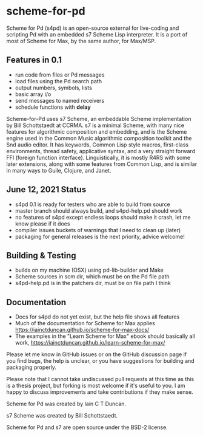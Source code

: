 # scheme-for-pd
Scheme for Pd (s4pd) is an open-source external for live-coding and scripting Pd 
with an embedded s7 Scheme Lisp interpreter. It is a port of most of
Scheme for Max, by the same author, for Max/MSP.

## Features in 0.1
* run code from files or Pd messages
* load files using the Pd search path
* output numbers, symbols, lists
* basic array i/o
* send messages to named receivers
* schedule functions with **delay**

Scheme-for-Pd uses s7 Scheme, an embeddable Scheme implementation by Bill Schottstaedt at CCRMA. 
s7 is a minimal Scheme, with many nice features for algorithmic composition and embedding, 
and is the Scheme engine used in the Common Music algorithmic composition toolkit and the 
Snd audio editor. It has keywords, Common Lisp style macros, first-class environments, 
thread safety, applicative syntax, and a very straight forward FFI (foreign function interface).
Linguistically, it is mostly R4RS with some later extensions, along with some features 
from Common Lisp, and is similar in many ways to Guile, Clojure, and Janet.

## June 12, 2021 Status
* s4pd 0.1 is ready for testers who are able to build from source
* master branch should always build, and s4pd-help.pd should work
* no features of s4pd except endless loops should make it crash, let me
  know please if it does
* compiler issues buckets of warnings that I need to clean up (later)
* packaging for general releases is the next priority, advice welcome!

## Building & Testing
* builds on my machine (OSX) using pd-lib-builder and Make
* Scheme sources in scm dir, which must be on the Pd file path
* s4pd-help.pd is in the patchers dir, must be on file path I think

## Documentation
* Docs for s4pd do not yet exist, but the help file shows all features
* Much of the documentation for Scheme for Max applies 
  https://iainctduncan.github.io/scheme-for-max-docs/
* The examples in the "Learn Scheme for Max" ebook should basically all work,
  https://iainctduncan.github.io/learn-scheme-for-max/

Please let me know in GitHub issues or on the GitHub discussion page if
you find bugs, the help is unclear, or you have suggestions for building 
and packaging properly.

Please note that I cannot take undiscussed pull requests at this time as this is a
thesis project, but forking is most welcome if it's useful to you.
I am happy to discuss improvements and take contributions if they make sense. 

Scheme for Pd was created by Iain C T Duncan.

s7 Scheme was created by Bill Schottstaedt.

Scheme for Pd and s7 are open source under the BSD-2 license.
